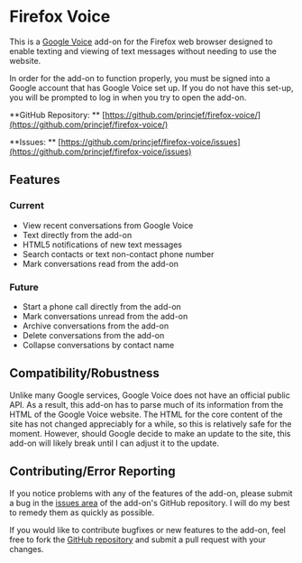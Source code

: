 # Firefox Voice

This is a [Google Voice](http://google.com/voice) add-on for the Firefox web browser designed to enable texting and viewing of text messages without needing to use the website.

In order for the add-on to function properly, you must be signed into a Google account that has Google Voice set up. If you do not have this set-up, you will be prompted to log in when you try to open the add-on.

**GitHub Repository: ** [https://github.com/princjef/firefox-voice/](https://github.com/princjef/firefox-voice/)

**Issues: ** [https://github.com/princjef/firefox-voice/issues](https://github.com/princjef/firefox-voice/issues)

## Features

### Current

* View recent conversations from Google Voice
* Text directly from the add-on
* HTML5 notifications of new text messages
* Search contacts or text non-contact phone number
* Mark conversations read from the add-on

### Future

* Start a phone call directly from the add-on
* Mark conversations unread from the add-on
* Archive conversations from the add-on
* Delete conversations from the add-on
* Collapse conversations by contact name

## Compatibility/Robustness

Unlike many Google services, Google Voice does not have an official public API. As a result, this add-on has to parse much of its information from the HTML of the Google Voice website. The HTML for the core content of the site has not changed appreciably for a while, so this is relatively safe for the moment. However, should Google decide to make an update to the site, this add-on will likely break until I can adjust it to the update.

## Contributing/Error Reporting

If you notice problems with any of the features of the add-on, please submit a bug in the [issues area](https://github.com/princjef/firefox-voice/issues) of the add-on's GitHub repository. I will do my best to remedy them as quickly as possible.

If you would like to contribute bugfixes or new features to the add-on, feel free to fork the [GitHub repository](https://github.com/princjef/firefox-voice/) and submit a pull request with your changes.
